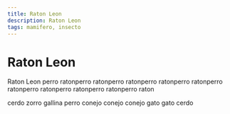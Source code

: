 ```yaml
---
title: Raton Leon
description: Raton Leon
tags: mamifero, insecto
---
```


# Raton Leon

Raton Leon perro ratonperro ratonperro ratonperro ratonperro ratonperro ratonperro ratonperro ratonperro ratonperro raton

cerdo zorro gallina perro conejo conejo conejo gato gato cerdo